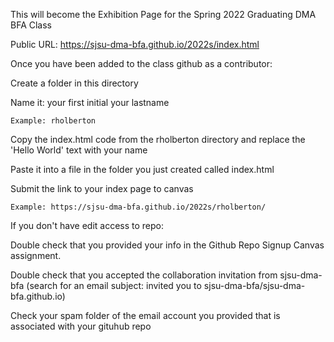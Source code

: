 This  will become the Exhibition Page for the Spring 2022 Graduating  DMA BFA Class

Public URL: https://sjsu-dma-bfa.github.io/2022s/index.html



Once you have been added to the class github as a contributor:

 Create a folder in this directory

  Name it: your first initial your lastname

    Example: rholberton

  Copy the index.html code from the rholberton directory and replace the 'Hello World'  text with your name

  Paste it into a file in the folder you just created called index.html

  Submit the link to your index page to canvas

    Example: https://sjsu-dma-bfa.github.io/2022s/rholberton/


If you don't have edit access to repo:

Double check that you provided your info in the Github Repo Signup Canvas assignment. 

Double check that you accepted the collaboration invitation from sjsu-dma-bfa (search for an email subject: invited you to sjsu-dma-bfa/sjsu-dma-bfa.github.io)

Check your spam folder of the email account you provided that is associated with your gituhub repo
 

